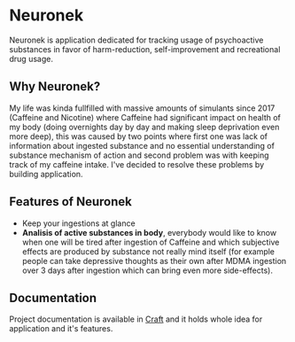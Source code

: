 # Neuronek

Neuronek is application dedicated for tracking usage of psychoactive substances in favor of harm-reduction, self-improvement and recreational drug usage.

## Why Neuronek?

My life was kinda fullfilled with massive amounts of simulants since 2017 (Caffeine and Nicotine) where Caffeine had significant impact on health of my body (doing overnights day by day and making sleep deprivation even more deep), this was caused by two points where first one was lack of information about ingested substance and no essential understanding of substance mechanism of action and second problem was with keeping track of my caffeine intake. I've decided to resolve these problems by building application.

## Features of Neuronek

- Keep your ingestions at glance
- **Analisis of active substances in body**, everybody would like to know when one will be tired after ingestion of Caffeine and which subjective effects are produced by substance not really mind itself (for example people can take depressive thoughts as their own after MDMA ingestion over 3 days after ingestion which can bring even more side-effects).

## Documentation

Project documentation is available in [Craft](https://www.craft.do/space-invite/?id=aVL1gPeJLrKLPUDF6qiCxdu) and it holds whole idea for application and it's features.